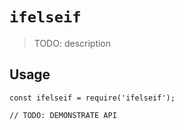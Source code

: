 # `ifelseif`

> TODO: description

## Usage

```
const ifelseif = require('ifelseif');

// TODO: DEMONSTRATE API
```
